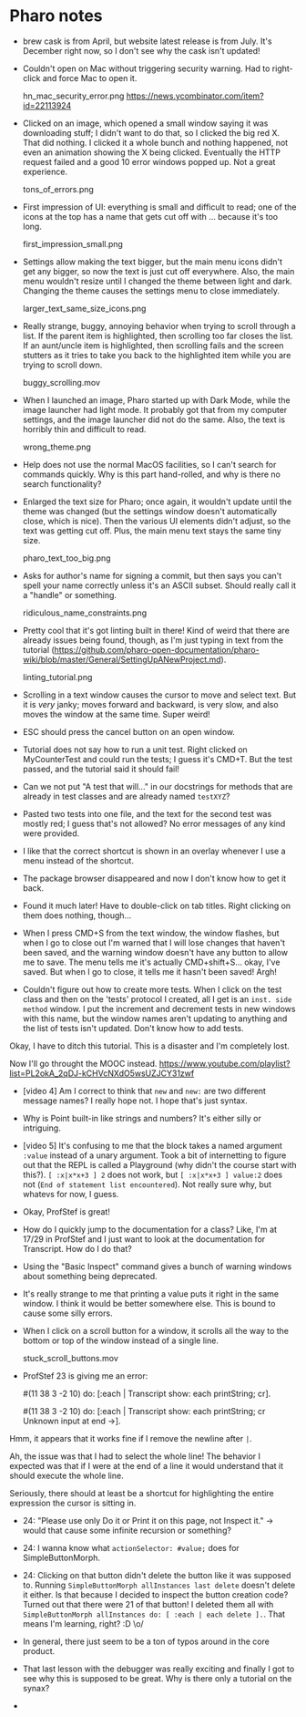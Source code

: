 # Pharo notes

* brew cask is from April, but website latest release is from July. It's December right now, so I don't see why the cask isn't updated!
* Couldn't open on Mac without triggering security warning. Had to right-click and force Mac to open it.

    hn_mac_security_error.png
    https://news.ycombinator.com/item?id=22113924

* Clicked on an image, which opened a small window saying it was downloading stuff; I didn't want to do that, so I clicked the big red X. That did nothing. I clicked it a whole bunch and nothing happened, not even an animation showing the X being clicked. Eventually the HTTP request failed and a good 10 error windows popped up. Not a great experience.

    tons_of_errors.png

* First impression of UI: everything is small and difficult to read; one of the icons at the top has a name that gets cut off with ... because it's too long.

	first_impression_small.png

* Settings allow making the text bigger, but the main menu icons didn't get any bigger, so now the text is just cut off everywhere. Also, the main menu wouldn't resize until I changed the theme between light and dark. Changing the theme causes the settings menu to close immediately.

    larger_text_same_size_icons.png

* Really strange, buggy, annoying behavior when trying to scroll through a list. If the parent item is highlighted, then scrolling too far closes the list. If an aunt/uncle item is highlighted, then scrolling fails and the screen stutters as it tries to take you back to the highlighted item while you are trying to scroll down.
	
	buggy_scrolling.mov

* When I launched an image, Pharo started up with Dark Mode, while the image launcher had light mode. It probably got that from my computer settings, and the image launcher did not do the same. Also, the text is horribly thin and difficult to read.

    wrong_theme.png

* Help does not use the normal MacOS facilities, so I can't search for commands quickly. Why is this part hand-rolled, and why is there no search functionality?

* Enlarged the text size for Pharo; once again, it wouldn't update until the theme was changed (but the settings window doesn't automatically close, which is nice). Then the various UI elements didn't adjust, so the text was getting cut off. Plus, the main menu text stays the same tiny size.

    pharo_text_too_big.png

* Asks for author's name for signing a commit, but then says you can't spell your name correctly unless it's an ASCII subset. Should really call it a "handle" or something.

    ridiculous_name_constraints.png

* Pretty cool that it's got linting built in there! Kind of weird that there are already issues being found, though, as I'm just typing in text from the tutorial (https://github.com/pharo-open-documentation/pharo-wiki/blob/master/General/SettingUpANewProject.md).

    linting_tutorial.png

* Scrolling in a text window causes the cursor to move and select text. But it is *very* janky; moves forward and backward, is very slow, and also moves the window at the same time. Super weird!

* ESC should press the cancel button on an open window.

* Tutorial does not say how to run a unit test. Right clicked on MyCounterTest and could run the tests; I guess it's CMD+T. But the test passed, and the tutorial said it should fail!

* Can we not put "A test that will..." in our docstrings for methods that are already in test classes and are already named `testXYZ`?

* Pasted two tests into one file, and the text for the second test was mostly red; I guess that's not allowed? No error messages of any kind were provided.

* I like that the correct shortcut is shown in an overlay whenever I use a menu instead of the shortcut.

* The package browser disappeared and now I don't know how to get it back.

- Found it much later! Have to double-click on tab titles. Right clicking on them does nothing, though...

* When I press CMD+S from the text window, the window flashes, but when I go to close out I'm warned that I will lose changes that haven't been saved, and the warning window doesn't have any button to allow me to save. The menu tells me it's actually CMD+shift+S... okay, I've saved. But when I go to close, it tells me it hasn't been saved! Argh!

* Couldn't figure out how to create more tests. When I click on the test class and then on the 'tests' protocol I created, all I get is an `inst. side method` window. I put the increment and decrement tests in new windows with this name, but the window names aren't updating to anything and the list of tests isn't updated. Don't know how to add tests.

Okay, I have to ditch this tutorial. This is a disaster and I'm completely lost.

Now I'll go throught the MOOC instead. https://www.youtube.com/playlist?list=PL2okA_2qDJ-kCHVcNXdO5wsUZJCY31zwf

* [video 4] Am I correct to think that `new` and `new:` are two different message names? I really hope not. I hope that's just syntax. 
* Why is Point built-in like strings and numbers? It's either silly or intriguing.
* [video 5] It's confusing to me that the block takes a named argument `:value` instead of a unary argument. Took a bit of internetting to figure out that the REPL is called a Playground (why didn't the course start with this?). `[ :x|x*x+3 ] 2` does not work, but `[ :x|x*x+3 ] value:2` does not (`End of statement list encountered`). Not really sure why, but whatevs for now, I guess.
*  Okay, ProfStef is great!
* How do I quickly jump to the documentation for a class? Like, I'm at 17/29 in ProfStef and I just want to look at the documentation for Transcript. How do I do that?
* Using the "Basic Inspect" command gives a bunch of warning windows about something being deprecated.
* It's really strange to me that printing a value puts it right in the same window. I think it would be better somewhere else. This is bound to cause some silly errors.
* When I click on a scroll button for a window, it scrolls all the way to the bottom or top of the window instead of a single line.

    stuck_scroll_buttons.mov

* ProfStef 23 is giving me an error:

    #(11 38 3 -2 10) do: [:each |
     Transcript show: each printString; cr].

    #(11 38 3 -2 10) do: [:each |
     Transcript show: each printString; cr Unknown input at end ->].

 Hmm, it appears that it works fine if I remove the newline after `|`.

 Ah, the issue was that I had to select the whole line! The behavior I expected was that if I were at the end of a line it would understand that it should execute the whole line.

 Seriously, there should at least be a shortcut for highlighting the entire expression the cursor is sitting in.

 * 24: "Please use only Do it or Print it on this page, not Inspect it." -> would that cause some infinite recursion or something?

 * 24: I wanna know what `actionSelector: #value;` does for SimpleButtonMorph. 

 * 24: Clicking on that button didn't delete the button like it was supposed to. Running `SimpleButtonMorph allInstances last delete` doesn't delete it either. Is that because I decided to inspect the button creation code? Turned out that there were 21 of that button! I deleted them all with `SimpleButtonMorph allInstances do: [ :each | each delete ].`. That means I'm learning, right? :D \o/

 * In general, there just seem to be a ton of typos around in the core product.

 * That last lesson with the debugger was really exciting and finally I got to see why this is supposed to be great. Why is there only a tutorial on the synax?

 * 